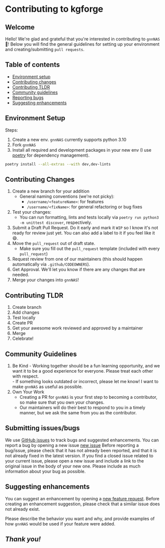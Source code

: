 # Contributing to kgforge

## Welcome
Hello! We're glad and grateful that you're interested in contributing to `gnnNAS` :tada:! Below you will find the general guidelines for setting up your environment and creating/submitting `pull requests`.


## Table of contents

- [Environment setup](#environment-setup)
- [Contributing changes](#contributing-changes)
- [Contributing TLDR](#contributing-tldr)
- [Community guidelines](#community-guidelines)
- [Reporting bugs](#submitting-issues/bugs)
- [Suggesting enhancements](#suggesting-enhancements)


## Environment Setup
Steps:
1. Create a new env. `gnnNAS` currently supports python 3.10
2. Fork `gnnNAS`
3. Install all required and development packages in your new env (I use [poetry](https://github.com/python-poetry/poetry) for dependency management).

```bash
poetry install --all-extras --with dev,dev-lints
```

## Contributing Changes
1. Create a new branch for your addition
   * General naming conventions (we're not picky):
      * `/username/<featureName>`: for features
      * `/username/<fixName>`: for general refactoring or bug fixes
2. Test your changes:
   * You can run formatting, lints and tests locally via `poetry run python3 -m unittest discover`, respectively.
3. Submit a Draft Pull Request. Do it early and mark it `WIP` so I know it's not ready for review just yet. You can also add a label to it if you feel like it :smile:.
4. Move the `pull_request` out of draft state.
   * Make sure you fill out the `pull_request` template (included with every `pull_request`)
5. Request review from one of our maintainers (this should happen automatically via `.github/CODEOWNERS`). 
6. Get Approval. We'll let you know if there are any changes that are needed. 
7. Merge your changes into `gnnNAS`!

## Contributing TLDR
1. Create branch
2. Add changes
3. Test locally
4. Create PR
5. Get your awesome work reviewed and approved by a maintainer
6. Merge
7. Celebrate!

## Community Guidelines
  1. Be Kind
    - Working together should be a fun learning opportunity, and we want it to be a good experience for everyone. Please treat each other with respect.  
    - If something looks outdated or incorrect, please let me know! I want to make `gnnNAS` as useful as possible. 
  2. Own Your Work
     * Creating a PR for `gnnNAS` is your first step to becoming a contributor, so make sure that you own your changes. 
     * Our maintainers will do their best to respond to you in a timely manner, but we ask the same from you as the contributor. 

## Submitting issues/bugs

We use [GitHub issues](https://github.com/akhilpandey95/gnnNAS/issues) to track bugs and suggested enhancements. You can report a bug by opening a new issue [new issue](https://github.com/akhilpandey95/gnnNAS/issues/new/choose) Before reporting a bug/issue, please check that it has not already been reported, and that it is not already fixed in the latest version. If you find a closed issue related to your current issue, please open a new issue and include a link to the original issue in the body of your new one. Please include as much information about your bug as possible.

## Suggesting enhancements

You can suggest an enhancement by opening a [new feature request](https://github.com/akhilpandey95/gnnNAS/issues/new?labels=enhancement&template=feature_request.yml).
Before creating an enhancement suggestion, please check that a similar issue does not already exist.

Please describe the behavior you want and why, and provide examples of how `gnnNAS` would be used if your feature were added.

## _Thank you!_